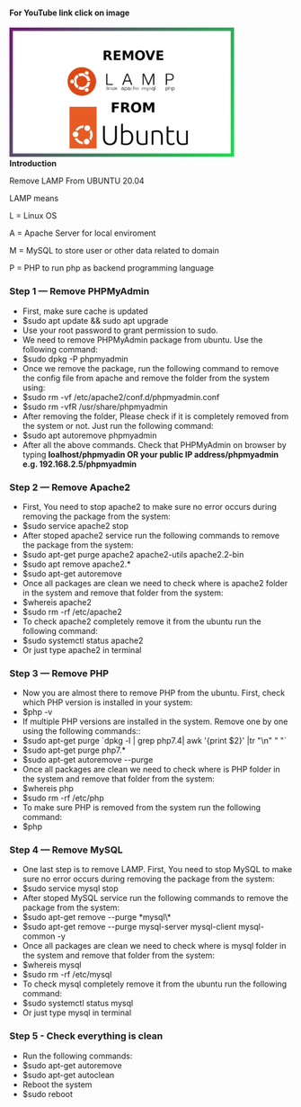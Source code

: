 <!DOCTYPE html>
<html>
<head>
<meta charset="utf-8">
<meta name="viewport" content="width=device-width, initial-scale=1">
</head>
<body>
<div class="main">
<h4>For YouTube link click on image</h4>        
<div class="separator"><a target="_blank" href="https://youtu.be/YKBXck_nvvQ"><img alt="" border="0" width="400" src="images/thumbnail.png"/></a></div>
<div class="intro">
<b>Introduction</b>
<p>Remove LAMP From UBUNTU 20.04</p>
<p>LAMP means</p>
<p>L = Linux OS</p>
<p>A = Apache Server for local enviroment</p>
<p>M = MySQL to store user or other data related to domain</p>
<p>P = PHP to run php as backend programming language</p>
</div>
<div class="install_apche">
<h3>Step 1 —  Remove PHPMyAdmin</h3>
<ul>
<li>First, make sure cache is updated</li>
<li class="list_type"><span class="cli"><span class="d_sign">$</span>sudo apt update && sudo apt upgrade </span></li>
<li>Use your root password to grant permission to sudo.</li>
<li>We need to remove PHPMyAdmin package from ubuntu. Use the following command:</li>
<li class="list_type"><span class="cli"><span class="d_sign">$</span>sudo dpkg -P phpmyadmin  </span></li>
<li>Once we remove the package, run the following command to remove the config file from apache and remove the folder from the system using:</li>
<li class="list_type"><span class="cli"><span class="d_sign">$</span>sudo rm -vf /etc/apache2/conf.d/phpmyadmin.conf </span></li>
<li class="list_type"><span class="cli"><span class="d_sign">$</span>sudo rm -vfR /usr/share/phpmyadmin </span></li>
<li>After removing the folder, Please check if it is completely removed from the system or not. Just run the following command:</li>
<li class="list_type"><span class="cli"><span class="d_sign">$</span>sudo apt autoremove phpmyadmin </span></li>
<li>After all the above commands. Check that PHPMyAdmin on browser by typing <b>loalhost/phpmyadin OR your public IP address/phpmyadmin e.g. 192.168.2.5/phpmyadmin</b></li>
</ul>

<h3>Step 2 — Remove Apache2</h3>
<ul>
<li>First, You need to stop apache2 to make sure no error occurs during removing the package from the system:</li>
<li class="list_type"><span class="cli"><span class="d_sign">$</span>sudo service apache2 stop </span></li>
<li>After stoped apache2 service run the following commands to remove the package from the system:</li>
<li class="list_type"><span class="cli"><span class="d_sign">$</span>sudo apt-get purge apache2 apache2-utils apache2.2-bin  </span></li>

<li class="list_type"><span class="cli"><span class="d_sign">$</span>sudo apt remove apache2.* </span></li>

<li class="list_type"><span class="cli"><span class="d_sign">$</span>sudo apt-get autoremove </span></li>
<li>Once all packages are clean we need to check where is apache2 folder in the system and remove that folder from the system:</li>
<li class="list_type"><span class="cli"><span class="d_sign">$</span>whereis apache2 </span></li>
<li class="list_type"><span class="cli"><span class="d_sign">$</span>sudo rm -rf /etc/apache2 </span></li>
<li>To check apache2 completely remove it from the ubuntu run the following command:</li>
<li class="list_type"><span class="cli"><span class="d_sign">$</span>sudo systemctl status apache2</span></li>
<li>Or just type apache2 in terminal</li>
</ul>

<h3>Step 3 — Remove PHP</h3>
<ul>
<li>Now you are almost there to remove PHP from the ubuntu. First, check which PHP version is installed in your system:</li>
<li class="list_type"><span class="cli"><span class="d_sign">$</span>php -v</span></li>
<li>If multiple PHP versions are installed in the system. Remove one by one using the following commands::</li>
<li class="list_type"><span class="cli"><span class="d_sign">$</span>sudo apt-get purge `dpkg -l | grep php7.4| awk '{print $2}' |tr "\n" " "`</span></li>
<li class="list_type"><span class="cli"><span class="d_sign">$</span>sudo apt-get purge php7.*</span></li>
<li class="list_type"><span class="cli"><span class="d_sign">$</span>sudo apt-get autoremove --purge</span></li>
<li>Once all packages are clean we need to check where is PHP folder in the system and remove that folder from the system:</li>
<li class="list_type"><span class="cli"><span class="d_sign">$</span>whereis php</span></li>
<li class="list_type"><span class="cli"><span class="d_sign">$</span>sudo rm -rf /etc/php</span></li>
<li>To make sure PHP is removed from the system run the following command:</li>
<li class="list_type"><span class="cli"><span class="d_sign">$</span>php</span></li>

</ul>
<h3>Step 4 — Remove MySQL</h3>
<ul>
<li>One last step is to remove LAMP. First, You need to stop MySQL to make sure no error occurs during removing the package from the system: </li>
<li class="list_type"><span class="cli"><span class="d_sign">$</span>sudo service mysql stop</span></li>
<li>After stoped MySQL service run the following commands to remove the package from the system:</li>
<li class="list_type"><span class="cli"><span class="d_sign">$</span>sudo apt-get remove --purge *mysql\*</span></li>
<li class="list_type"><span class="cli"><span class="d_sign">$</span>sudo apt-get remove --purge mysql-server mysql-client mysql-common -y</span></li>
<li>Once all packages are clean we need to check where is mysql folder in the system and remove that folder from the system:</li>
<li class="list_type"><span class="cli"><span class="d_sign">$</span>whereis mysql</span></li>
<li class="list_type"><span class="cli"><span class="d_sign">$</span>sudo rm -rf /etc/mysql</span></li>
<li>To check mysql completely remove it from the ubuntu run the following command:</li>
<li class="list_type"><span class="cli"><span class="d_sign">$</span>sudo systemctl status mysql</span></li>
<li>Or just type mysql in terminal</li>
</ul>

<h3>Step 5 - Check everything is clean</h3>
<ul>
<li>Run the following commands:</li>
<li class="list_type"><span class="cli"><span class="d_sign">$</span>sudo apt-get autoremove</span></li>
<li class="list_type"><span class="cli"><span class="d_sign">$</span>sudo apt-get autoclean</span></li>
<li>Reboot the system</li>
<li class="list_type"><span class="cli"><span class="d_sign">$</span>sudo reboot</span></li>
</ul>
</div>
</div>
</body>
</html>

